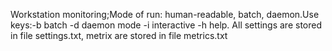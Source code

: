 Workstation monitoring;Mode of run: human-readable, batch, daemon.Use keys:-b batch -d daemon mode -i interactive -h help.
All settings are stored in file settings.txt, metrix are stored in file metrics.txt